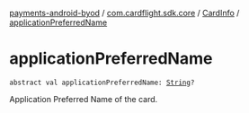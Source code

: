 [payments-android-byod](../../index.md) / [com.cardflight.sdk.core](../index.md) / [CardInfo](index.md) / [applicationPreferredName](./application-preferred-name.md)

# applicationPreferredName

`abstract val applicationPreferredName: `[`String`](https://kotlinlang.org/api/latest/jvm/stdlib/kotlin/-string/index.html)`?`

Application Preferred Name of the card.

